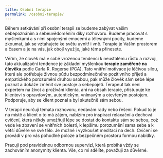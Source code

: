 ```yaml
---
title: Osobní terapie
permalink: /osobni-terapie/
---
```


Během setkávání při osobní terapii se budeme zabývat vaším sebepoznáním a sebeuvědoměním díky rozhovoru. Budeme pracovat s myšlenkami a s nimi spojenými emocemi a tělesnými pocity, budeme zkoumat, jak se vztahujete ke světu uvnitř i vně. Terapie je Vaším prostorem a časem a je na vás, jak obojí využije, jaké téma přinesete.

Věřím, že člověk má v sobě vrozenou tendenci k neustálému růstu a rozvoji, tato aktualizační tendence je základní myšlenkou **terapie zaměřené na člověka** podle Carla R. Rogerse (PCA). Tato vnitřní motivace je léčivou silou, která ale potřebuje živnou půdu bezpodmínečného pozitivního přijetí a empatického porozumění druhou osobou, pak může člověk sám sebe lépe poznat a dokáže změnit své postoje a sebepojetí. Terapeut tak není expertem na život a prožívání klienta, ani na obsah terapie, přistupuje ke klientovi s opravdovým, autentickým, vnímavým a otevřeným postojem. Podporuje, aby se klient poznal a byl skutečně sám sebou.

V terapii neurčuji témata rozhovoru, nedávám rady nebo řešení. Pokud to je na místě a klient o to má zájem, nabízím pro inspiraci relaxační a dechová cvičení, která někdy umožňují lépe se dostat do kontaktu sám se sebou, což vede ke zbavení se vnitřních bolestí, k lepšímu porozumění sama sebe a k větší důvěře ve své tělo. Je možné i vyzkoušet meditaci na dech. Cvičení se provádí v pro vás pohodlné poloze a bezpečném prostoru formou nabídky.

Pracuji pod pravidelnou odbornou supervizí, která probíhá vždy se zachováním anonymity klienta. Vše, co mi sdělíte, považuji za důvěrné.
